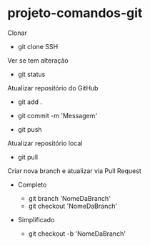 # projeto-comandos-git

Clonar

- git clone SSH

Ver se tem alteração

- git status

Atualizar repositório do GitHub

- git add .
 
- git commit -m 'Messagem'

- git push

Atualizar repositório local

- git pull

Criar nova branch e atualizar via Pull Request

- Completo
    - git branch 'NomeDaBranch'
    - git checkout 'NomeDaBranch'

- Simplificado

    - git checkout -b 'NomeDaBranch'
